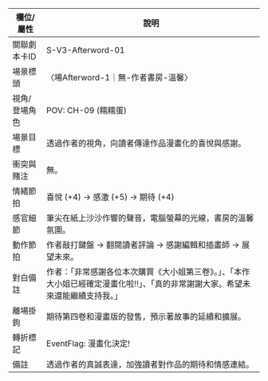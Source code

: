 | 欄位/屬性 | 說明 |
|---|---|
| 關聯劇本卡ID | S-V3-Afterword-01 |
| 場景標頭 | 〈場Afterword-1｜無-作者書房-溫馨〉 |
| 視角/登場角色 | POV: CH-09 (糯糯蛋) |
| 場景目標 | 透過作者的視角，向讀者傳達作品漫畫化的喜悅與感謝。 |
| 衝突與賭注 | 無。 |
| 情緒節拍 | 喜悅 (+4) -> 感激 (+5) -> 期待 (+4) |
| 感官細節 | 筆尖在紙上沙沙作響的聲音，電腦螢幕的光線，書房的溫馨氛圍。 |
| 動作節拍 | 作者敲打鍵盤 -> 翻閱讀者評論 -> 感謝編輯和插畫師 -> 展望未來。 |
| 對白備註 | 作者：「非常感謝各位本次購買《大小姐第三卷》。」、「本作大小姐已經確定漫畫化啦!!」、「真的非常謝謝大家。希望未來還能繼續支持我。」 |
| 離場掛鉤 | 期待第四卷和漫畫版的發售，預示著故事的延續和擴展。 |
| 轉折標記 | EventFlag: 漫畫化決定! |
| 備註 | 透過作者的真誠表達，加強讀者對作品的期待和情感連結。 |
